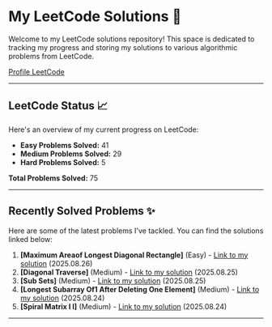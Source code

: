 # My LeetCode Solutions 🚀

Welcome to my LeetCode solutions repository! This space is dedicated to tracking my progress and storing my solutions to various algorithmic problems from LeetCode.

[Profile LeetCode](https://leetcode.com/u/L4yoos/)

---

## LeetCode Status 📈

Here's an overview of my current progress on LeetCode:
    
* **Easy Problems Solved:** 41
* **Medium Problems Solved:** 29
* **Hard Problems Solved:** 5
    
**Total Problems Solved:** 75
    

---

## Recently Solved Problems ✨

Here are some of the latest problems I've tackled. You can find the solutions linked below:
    
1.  **[Maximum Areaof Longest Diagonal Rectangle]** (Easy) - [Link to my solution](https://github.com/L4yoos/leetcode/blob/main/3000_MaximumAreaofLongestDiagonalRectangle_Easy/Solution.java) (2025.08.26)
2.  **[Diagonal Traverse]** (Medium) - [Link to my solution](https://github.com/L4yoos/leetcode/blob/main/498_DiagonalTraverse_Medium/Solution.java) (2025.08.25)
3.  **[Sub Sets]** (Medium) - [Link to my solution](https://github.com/L4yoos/leetcode/blob/main/78_SubSets_Medium/Solution.java) (2025.08.25)
4.  **[Longest Subarray Of1 After Deleting One Element]** (Medium) - [Link to my solution](https://github.com/L4yoos/leetcode/blob/main/1493_LongestSubarrayOf1'sAfterDeletingOneElement_Medium/Solution.java) (2025.08.24)
5.  **[Spiral Matrix I I]** (Medium) - [Link to my solution](https://github.com/L4yoos/leetcode/blob/main/59_SpiralMatrixII_Medium/Solution.java) (2025.08.24)
    
---
